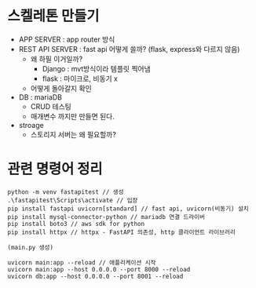# 스켈레톤 만들기

- APP SERVER : app router 방식
- REST API SERVER : fast api 어떻게 쓸까? (flask, express와 다르지 않음)
  - 왜 하필 이거일까?
    - Django : mvt방식이라 템플릿 찍어냄
    - flask : 마이크로, 비동기 x
  - 어떻게 돌아갈지 확인
- DB : mariaDB
  - CRUD 테스팅
  - 매개변수 까지만 만들면 된다.
- stroage
  - 스토리지 서버는 왜 필요할까?

# 관련 명령어 정리

```
python -m venv fastapitest // 생성
.\fastapitest\Scripts\activate // 입장
pip install fastapi uvicorn[standard] // fast api, uvicorn(비동기) 설치
pip install mysql-connector-python // mariadb 연결 드라이버
pip install boto3 // aws sdk for python
pip install httpx // httpx - FastAPI 의존성, http 클라이언트 라이브러리

(main.py 생성)

uvicorn main:app --reload // 애플리케이션 시작
uvicorn main:app --host 0.0.0.0 --port 8000 --reload
uvicorn db:app --host 0.0.0.0 --port 8001 --reload
```
